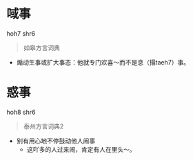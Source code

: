 # 㖪事
hoh7 shr6
> 如皋方言词典
- 煽动生事或扩大事态：他就专门欢喜～而不是息（搨taeh7）事。


# 惑事
hoh8 shr6
> 泰州方言词典2
- 别有用心地不停鼓动他人闹事
  - 这吖多的人过来闹，肯定有人在里头～。